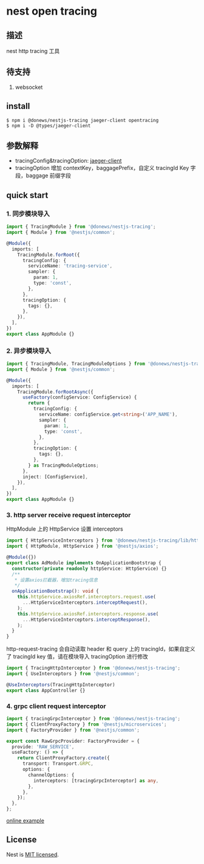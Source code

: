 # nest open tracing

## 描述

nest http tracing 工具

## 待支持

1. websocket

## install

```shell
$ npm i @donews/nestjs-tracing jaeger-client opentracing
$ npm i -D @types/jaeger-client
```

## 参数解释

- tracingConfig&tracingOption: [jaeger-client](https://github.com/jaegertracing/jaeger-client-node)
- tracingOption 增加 contextKey，baggagePrefix，自定义 tracingId Key 字段，baggage 前缀字段

## quick start

### 1. 同步模块导入

```typescript
import { TracingModule } from '@donews/nestjs-tracing';
import { Module } from '@nestjs/common';

@Module({
  imports: [
    TracingModule.forRoot({
      tracingConfig: {
        serviceName: 'tracing-service',
        sampler: {
          param: 1,
          type: 'const',
        },
      },
      tracingOption: {
        tags: {},
      },
    }),
  ],
})
export class AppModule {}
```

### 2. 异步模块导入

```typescript
import { TracingModule, TracingModuleOptions } from '@donews/nestjs-tracing';
import { Module } from '@nestjs/common';

@Module({
  imports: [
    TracingModule.forRootAsync({
      useFactory(configService: ConfigService) {
        return {
          tracingConfig: {
            serviceName: configService.get<string>('APP_NAME'),
            sampler: {
              param: 1,
              type: 'const',
            },
          },
          tracingOption: {
            tags: {},
          },
        } as TracingModuleOptions;
      },
      inject: [ConfigService],
    }),
  ],
})
export class AppModule {}
```

### 3. http server receive request interceptor

HttpModule 上的 HttpService 设置 interceptors

```typescript
import { HttpServiceInterceptors } from '@donews/nestjs-tracing/lib/http-service.interceptors';
import { HttpModule, HttpService } from '@nestjs/axios';

@Module({})
export class AdModule implements OnApplicationBootstrap {
  constructor(private readonly httpService: HttpService) {}
  /**
   * 设置axios拦截器，增加tracing信息
   */
  onApplicationBootstrap(): void {
    this.httpService.axiosRef.interceptors.request.use(
      ...HttpServiceInterceptors.interceptRequest(),
    );
    this.httpService.axiosRef.interceptors.response.use(
      ...HttpServiceInterceptors.interceptResponse(),
    );
  }
}
```

http-request-tracing 会自动读取 header 和 query 上的 tracingId，如果自定义了 tracingId key 值，请在模块导入 tracingOption 进行修改

```typescript
import { TracingHttpInterceptor } from '@donews/nestjs-tracing';
import { UseInterceptors } from '@nestjs/common';

@UseInterceptors(TracingHttpInterceptor)
export class AppController {}
```

### 4. grpc client request interceptor

```typescript
import { tracingGrpcInterceptor } from '@donews/nestjs-tracing';
import { ClientProxyFactory } from '@nestjs/microservices';
import { FactoryProvider } from '@nestjs/common';

export const RawGrpcProvider: FactoryProvider = {
  provide: 'RAW_SERVICE',
  useFactory: () => {
    return ClientProxyFactory.create({
      transport: Transport.GRPC,
      options: {
        channelOptions: {
          interceptors: [tracingGrpcInterceptor] as any,
        },
      },
    });
  },
};
```

[online example](https://github.com/DoNewsCode/nestjs-tracing/blob/master/sample/async-hook/proto/raw.service.ts)

## License

Nest is [MIT licensed](LICENSE).
